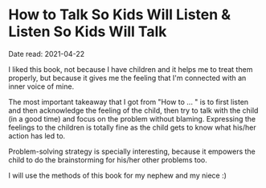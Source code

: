 # How to Talk So Kids Will Listen & Listen So Kids Will Talk

Date read: 2021-04-22

I liked this book, not because I have children and it helps me to treat them properly, but because it gives me the feeling that I'm connected with an inner voice of mine.

The most important takeaway that I got from "How to ... " is to first listen and then acknowledge the feeling of the child, then try to talk with the child (in a good time) and focus on the problem without blaming. Expressing the feelings to the children is totally fine as the child gets to know what his/her action has led to.

Problem-solving strategy is specially interesting, because it empowers the child to do the brainstorming for his/her other problems too.

I will use the methods of this book for my nephew and my niece :)
